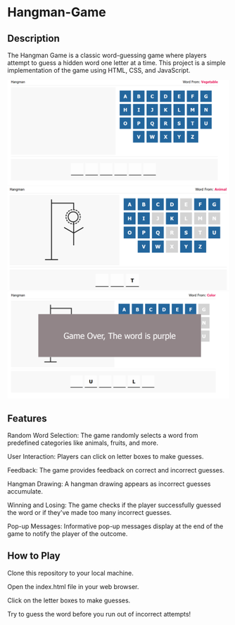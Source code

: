 # Hangman-Game

## Description
The Hangman Game is a classic word-guessing game where players attempt to guess a hidden word one letter at a time. This project is a simple implementation of the game using HTML, CSS, and JavaScript.

![](./assets/hangman.PNG)
![](./assets/Capture.PNG)
![](./assets/hang3.PNG)

## Features
Random Word Selection: The game randomly selects a word from predefined categories like animals, fruits, and more.

User Interaction: Players can click on letter boxes to make guesses.

Feedback: The game provides feedback on correct and incorrect guesses.

Hangman Drawing: A hangman drawing appears as incorrect guesses accumulate.

Winning and Losing: The game checks if the player successfully guessed the word or if they've made too many incorrect guesses.

Pop-up Messages: Informative pop-up messages display at the end of the game to notify the player of the outcome.

## How to Play
Clone this repository to your local machine.

Open the index.html file in your web browser.

Click on the letter boxes to make guesses.

Try to guess the word before you run out of incorrect attempts!


